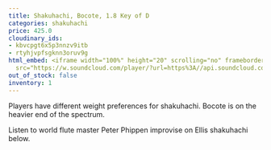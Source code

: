 ```yaml
---
title: Shakuhachi, Bocote, 1.8 Key of D
categories: shakuhachi
price: 425.0
cloudinary_ids:
- kbvcpgt6x5p3nnzv9itb
- rtyhjvpfsgknn3oruv9g
html_embed: <iframe width="100%" height="20" scrolling="no" frameborder="no" allow="autoplay"
  src="https://w.soundcloud.com/player/?url=https%3A//api.soundcloud.com/tracks/192693525&color=%23ff5500&inverse=false&auto_play=false&show_user=true"></iframe>
out_of_stock: false
inventory: 1
---
```


Players have different weight preferences for shakuhachi. Bocote is on the heavier end of the spectrum.

Listen to world flute master Peter Phippen improvise on Ellis shakuhachi below.
